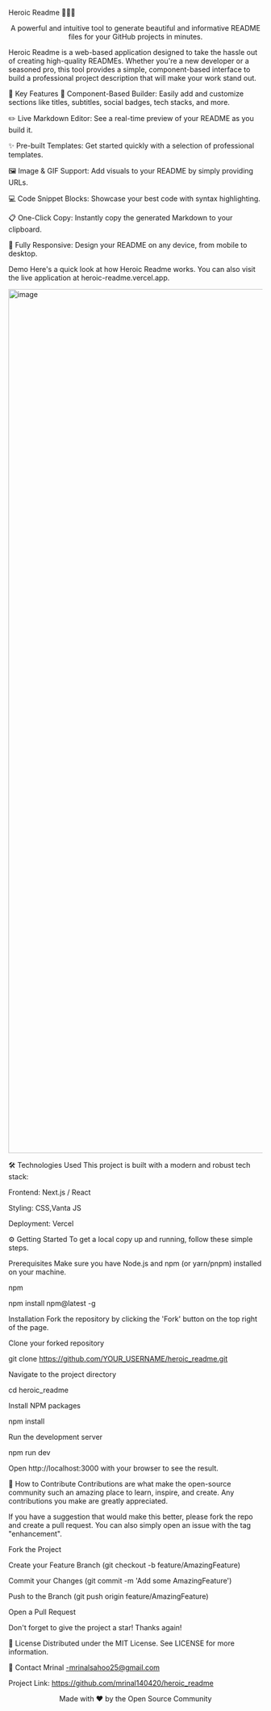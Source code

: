 Heroic Readme 🦸‍♂️✨
<div align="center">

A powerful and intuitive tool to generate beautiful and informative README files for your GitHub projects in minutes.

</div>

Heroic Readme is a web-based application designed to take the hassle out of creating high-quality READMEs. Whether you're a new developer or a seasoned pro, this tool provides a simple, component-based interface to build a professional project description that will make your work stand out.

🚀 Key Features
🎨 Component-Based Builder: Easily add and customize sections like titles, subtitles, social badges, tech stacks, and more.

✏️ Live Markdown Editor: See a real-time preview of your README as you build it.

✨ Pre-built Templates: Get started quickly with a selection of professional templates.

🖼️ Image & GIF Support: Add visuals to your README by simply providing URLs.

💻 Code Snippet Blocks: Showcase your best code with syntax highlighting.

📋 One-Click Copy: Instantly copy the generated Markdown to your clipboard.

📱 Fully Responsive: Design your README on any device, from mobile to desktop.

Demo
Here's a quick look at how Heroic Readme works. You can also visit the live application at heroic-readme.vercel.app.

<img width="2879" height="1713" alt="image" src="https://github.com/user-attachments/assets/534c7dcf-dc93-424a-82b1-d694d3b33765" />


🛠️ Technologies Used
This project is built with a modern and robust tech stack:

Frontend: Next.js / React

Styling: CSS,Vanta JS

Deployment: Vercel

⚙️ Getting Started
To get a local copy up and running, follow these simple steps.

Prerequisites
Make sure you have Node.js and npm (or yarn/pnpm) installed on your machine.

npm

npm install npm@latest -g

Installation
Fork the repository by clicking the 'Fork' button on the top right of the page.

Clone your forked repository

git clone https://github.com/YOUR_USERNAME/heroic_readme.git

Navigate to the project directory

cd heroic_readme

Install NPM packages

npm install

Run the development server

npm run dev

Open http://localhost:3000 with your browser to see the result.

🤝 How to Contribute
Contributions are what make the open-source community such an amazing place to learn, inspire, and create. Any contributions you make are greatly appreciated.

If you have a suggestion that would make this better, please fork the repo and create a pull request. You can also simply open an issue with the tag "enhancement".

Fork the Project

Create your Feature Branch (git checkout -b feature/AmazingFeature)

Commit your Changes (git commit -m 'Add some AmazingFeature')

Push to the Branch (git push origin feature/AmazingFeature)

Open a Pull Request

Don't forget to give the project a star! Thanks again!

📜 License
Distributed under the MIT License. See LICENSE for more information.

📧 Contact
Mrinal -mrinalsahoo25@gmail.com

Project Link: https://github.com/mrinal140420/heroic_readme

<div align="center">
Made with ❤️ by the Open Source Community
</div>
